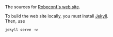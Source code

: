 The sources for [Roboconf's web site](http://roboconf.net).

To build the web site locally, you must install [Jekyll](http://jekyllrb.com/).  
Then, use

	jekyll serve -w
